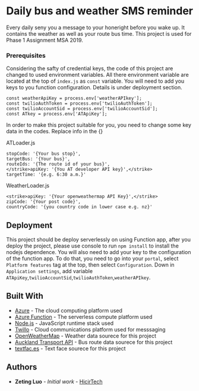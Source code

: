 # Daily bus and weather SMS reminder
Every daily seny you a message to your honeright before you wake up. It contains the weather as well as your route bus time. This project is used for Phase 1 Assignment MSA 2019. 

### Prerequisites

Considering the safty of credential keys, the code of this project are changed to used environment variables. All there environment variable are located at the top of `index.js` as `const` variable. You will need to add you keys to you function configuration. Details is under deployment section.
```
const weatherApiKey = process.env['weatherAPIkey'];
const twilioAuthToken = process.env['twilioAuthToken'];
const twilioAccountSid = process.env['twilioAccountSid'];
const ATkey = process.env['ATApiKey'];
```

In order to make this project suitable for you, you need to change some key data in the codes. Replace info in the {}

ATLoader.js
```
stopCode: '{Your bus stop}',
targetBus: '{Your bus}',
routeIds: '{The route id of your bus}',
</strike>apiKey: '{You AT developer API key}',</strike>
targetTime: '{e.g. 6:30 a.m.}'
```

WeatherLoader.js
```
<strike>apiKey: '{Your openweathermap API Key}',</strike>
zipCode: '{Your post code}',
countryCode: '{you country code in lower case e.g. nz}'
```

## Deployment

This project should be deploy serverlessly on using Function app, after you deploy the project, please use console to run `npm install` to install the nodejs dependence.
You will also need to add your key to the configuration of the function app. To do that, you need to go into your `portal`, select `Platform features` tag at the top, then select `Configuration`. Down in `Application settings`, add variable `ATApiKey`,`twilioAccountSid`,`twilioAuthToken`,`weatherAPIkey`.

## Built With

* [Azure](https://azure.microsoft.com/) - The cloud computing platform used
* [Azure Function](https://azure.microsoft.com/en-in/services/functions/) - The serverless compute platform used
* [Node.js](https://nodejs.org/) -  JavaScript runtime stack used
* [Twillo](https://twilio.com/) - Cloud communications platform used for messsaging
* [OpenWeatherMap](https://openweathermap.org/) - Weather data sourece for this project
* [Auckland Transport API](https://dev-portal.at.govt.nz/) - Bus route data sourece for this project
* [textfac.es](https://textfac.es/) -  Text face sourece for this project
## Authors
* **Zeting Luo** - *Initial work* - [HicirTech](https://github.com/HicirTech)